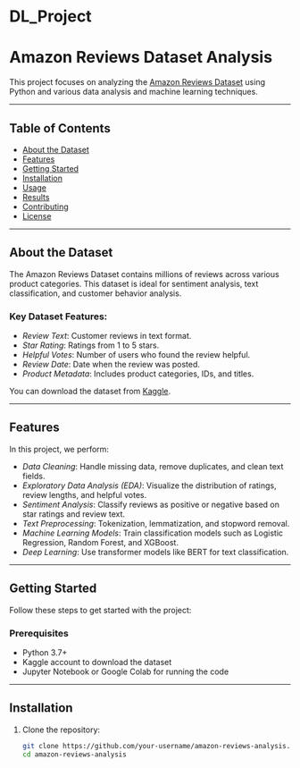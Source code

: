 # DL_Project
# Amazon Reviews Dataset Analysis

This project focuses on analyzing the [Amazon Reviews Dataset](https://www.kaggle.com/datasets/bittlingmayer/amazonreviews/data) using Python and various data analysis and machine learning techniques.

---

## Table of Contents
- [About the Dataset](#about-the-dataset)
- [Features](#features)
- [Getting Started](#getting-started)
- [Installation](#installation)
- [Usage](#usage)
- [Results](#results)
- [Contributing](#contributing)
- [License](#license)

---

## About the Dataset

The Amazon Reviews Dataset contains millions of reviews across various product categories. This dataset is ideal for sentiment analysis, text classification, and customer behavior analysis.

### Key Dataset Features:
- *Review Text*: Customer reviews in text format.
- *Star Rating*: Ratings from 1 to 5 stars.
- *Helpful Votes*: Number of users who found the review helpful.
- *Review Date*: Date when the review was posted.
- *Product Metadata*: Includes product categories, IDs, and titles.

You can download the dataset from [Kaggle](https://www.kaggle.com/datasets/bittlingmayer/amazonreviews/data).

---

## Features

In this project, we perform:
- *Data Cleaning*: Handle missing data, remove duplicates, and clean text fields.
- *Exploratory Data Analysis (EDA)*: Visualize the distribution of ratings, review lengths, and helpful votes.
- *Sentiment Analysis*: Classify reviews as positive or negative based on star ratings and review text.
- *Text Preprocessing*: Tokenization, lemmatization, and stopword removal.
- *Machine Learning Models*: Train classification models such as Logistic Regression, Random Forest, and XGBoost.
- *Deep Learning*: Use transformer models like BERT for text classification.

---

## Getting Started

Follow these steps to get started with the project:

### Prerequisites
- Python 3.7+
- Kaggle account to download the dataset
- Jupyter Notebook or Google Colab for running the code

---

## Installation

1. Clone the repository:
   ```bash
   git clone https://github.com/your-username/amazon-reviews-analysis.git
   cd amazon-reviews-analysis

